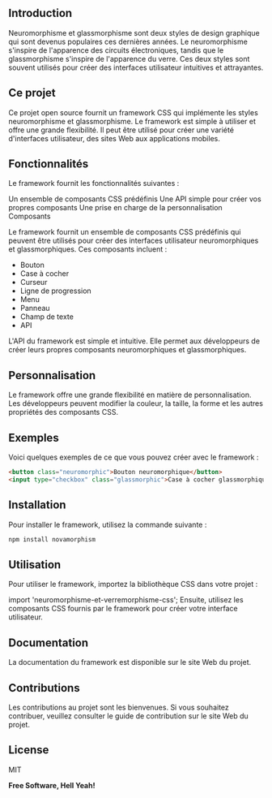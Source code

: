 ## Introduction

Neuromorphisme et glassmorphisme sont deux styles de design graphique qui sont devenus populaires ces dernières années. Le neuromorphisme s'inspire de l'apparence des circuits électroniques, tandis que le glassmorphisme s'inspire de l'apparence du verre. Ces deux styles sont souvent utilisés pour créer des interfaces utilisateur intuitives et attrayantes.

## Ce projet

Ce projet open source fournit un framework CSS qui implémente les styles neuromorphisme et glassmorphisme. Le framework est simple à utiliser et offre une grande flexibilité. Il peut être utilisé pour créer une variété d'interfaces utilisateur, des sites Web aux applications mobiles.

## Fonctionnalités

Le framework fournit les fonctionnalités suivantes :

Un ensemble de composants CSS prédéfinis
Une API simple pour créer vos propres composants
Une prise en charge de la personnalisation
Composants

Le framework fournit un ensemble de composants CSS prédéfinis qui peuvent être utilisés pour créer des interfaces utilisateur neuromorphiques et glassmorphiques. Ces composants incluent :

- Bouton
- Case à cocher
- Curseur
- Ligne de progression
- Menu
- Panneau
- Champ de texte
- API

L'API du framework est simple et intuitive. Elle permet aux développeurs de créer leurs propres composants neuromorphiques et glassmorphiques.

## Personnalisation

Le framework offre une grande flexibilité en matière de personnalisation. Les développeurs peuvent modifier la couleur, la taille, la forme et les autres propriétés des composants CSS.

## Exemples

Voici quelques exemples de ce que vous pouvez créer avec le framework :

```html
<button class="neuromorphic">Bouton neuromorphique</button>
<input type="checkbox" class="glassmorphic">Case à cocher glassmorphique</input>
```

## Installation

Pour installer le framework, utilisez la commande suivante :

```sh
npm install novamorphism
```
## Utilisation

Pour utiliser le framework, importez la bibliothèque CSS dans votre projet :

import 'neuromorphisme-et-verremorphisme-css';
Ensuite, utilisez les composants CSS fournis par le framework pour créer votre interface utilisateur.

## Documentation

La documentation du framework est disponible sur le site Web du projet.

## Contributions

Les contributions au projet sont les bienvenues. Si vous souhaitez contribuer, veuillez consulter le guide de contribution sur le site Web du projet.

## License

MIT

**Free Software, Hell Yeah!**
